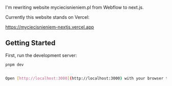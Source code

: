 I'm rewriting website myciecisnieniem.pl from Webflow to next.js.

Currently this website stands on Vercel: 

https://myciecisnieniem-nextjs.vercel.app

## Getting Started

First, run the development server:

```bash
pnpm dev


Open [http://localhost:3000](http://localhost:3000) with your browser to see the result.
